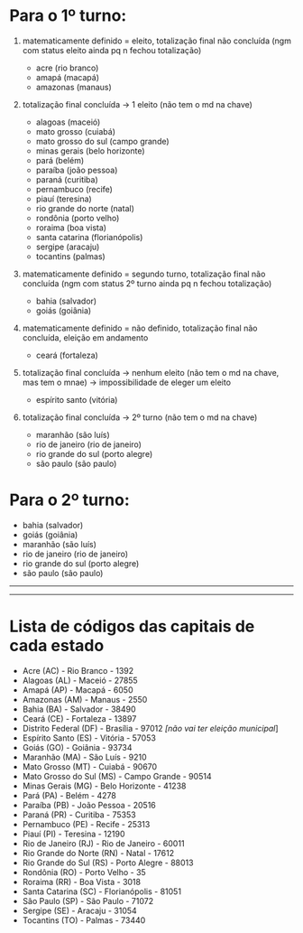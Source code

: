 # Para o 1º turno:
1) matematicamente definido = eleito, totalização final não concluída (ngm com status eleito ainda pq n fechou totalização)
   - acre (rio branco)
   - amapá (macapá)
   - amazonas (manaus)

2) totalização final concluída -> 1 eleito (não tem o md na chave)
   - alagoas (maceió)
   - mato grosso (cuiabá)
   - mato grosso do sul (campo grande)
   - minas gerais (belo horizonte)
   - pará (belém)
   - paraíba (joão pessoa)
   - paraná (curitiba)
   - pernambuco (recife)
   - piauí (teresina)
   - rio grande do norte (natal)
   - rondônia (porto velho)
   - roraima (boa vista)
   - santa catarina (florianópolis)
   - sergipe (aracaju)
   - tocantins (palmas)

3) matematicamente definido = segundo turno, totalização final não concluída (ngm com status 2º turno ainda pq n fechou totalização)
   - bahia (salvador)
   - goiás (goiânia)
  
4) matematicamente definido = não definido, totalização final não concluída, eleição em andamento
   - ceará (fortaleza)

5) totalização final concluída -> nenhum eleito (não tem o md na chave, mas tem o mnae) -> impossibilidade de eleger um eleito
   - espírito santo (vitória)

6) totalização final concluída -> 2º turno (não tem o md na chave)
   - maranhão (são luís)
   - rio de janeiro (rio de janeiro)
   - rio grande do sul (porto alegre)
   - são paulo (são paulo)

# Para o 2º turno:
   - bahia (salvador)
   - goiás (goiânia)
   - maranhão (são luís)
   - rio de janeiro (rio de janeiro)
   - rio grande do sul (porto alegre)
   - são paulo (são paulo)

<hr/>
<hr/>

# Lista de códigos das capitais de cada estado
- Acre (AC) - Rio Branco - 1392
- Alagoas (AL) - Maceió - 27855
- Amapá (AP) - Macapá - 6050
- Amazonas (AM) - Manaus - 2550
- Bahia (BA) - Salvador - 38490
- Ceará (CE) - Fortaleza - 13897
- Distrito Federal (DF) - Brasília - 97012 _[não vai ter eleição municipal_]
- Espírito Santo (ES) - Vitória - 57053
- Goiás (GO) - Goiânia - 93734
- Maranhão (MA) - São Luís - 9210
- Mato Grosso (MT) - Cuiabá - 90670
- Mato Grosso do Sul (MS) - Campo Grande - 90514
- Minas Gerais (MG) - Belo Horizonte - 41238
- Pará (PA) - Belém - 4278
- Paraíba (PB) - João Pessoa - 20516
- Paraná (PR) - Curitiba - 75353
- Pernambuco (PE) - Recife - 25313
- Piauí (PI) - Teresina - 12190
- Rio de Janeiro (RJ) - Rio de Janeiro - 60011
- Rio Grande do Norte (RN) - Natal - 17612
- Rio Grande do Sul (RS) - Porto Alegre - 88013
- Rondônia (RO) - Porto Velho - 35
- Roraima (RR) - Boa Vista - 3018
- Santa Catarina (SC) - Florianópolis - 81051
- São Paulo (SP) - São Paulo - 71072
- Sergipe (SE) - Aracaju - 31054
- Tocantins (TO) - Palmas - 73440